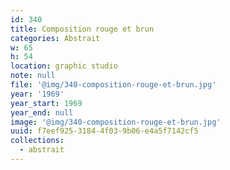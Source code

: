 ```yaml
---
id: 340
title: Composition rouge et brun
categories: Abstrait
w: 65
h: 54
location: graphic studio
note: null
file: '@img/340-composition-rouge-et-brun.jpg'
year: '1969'
year_start: 1969
year_end: null
image: '@img/340-composition-rouge-et-brun.jpg'
uuid: f7eef925-3184-4f03-9b06-e4a5f7142cf5
collections:
  - abstrait
---
```



